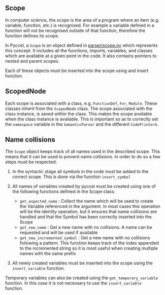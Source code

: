 ## Scope

In computer science, the _scope_ is the area of a program where an item (e.g. variable, function, etc.) is recognised. For example a variable defined in a function will not be recognised outside of that function, therefore the function defines its scope.

In Pyccel, a `Scope` is an object defined in [parser/scope.py](../pyccel/parser/scope.py) which represents this concept. It includes all the functions, imports, variables, and classes which are available at a given point in the code. It also contains pointers to nested and parent scopes.

Each of these objects must be inserted into the scope using and insert function.

## ScopedNode

Each scope is associated with a class, e.g. `FunctionDef`, `For`, `Module`. These classes inherit from the `ScopedNode` class. The scope associated with the class instance, is saved within the class. This makes the scope available when the class instance is available. This is important so as to correctly set the `namespace` variable in the `SemanticParser` and the different `CodePrinter`s.

## Name collisions

The `Scope` object keeps track of all names used in the described scope. This means that it can be used to prevent name collisions. In order to do so a few steps must be respected:

1.  In the syntactic stage all symbols in the code must be added to the correct scope. This is done via the function `insert_symbol`

2.  All names of variables created by pyccel must be created using one of the following functions defined in the Scope class:
    -   `get_expected_name` : Collect the name which will be used to create the Variable referenced in the argument. In most cases this operation will be the identity operation, but it ensures that name collisions are handled and that the Symbol has been correctly inserted into the Scope
    -   `get_new_name` : Get a new name with no collisions. A name can be requested and will be used if available
    -   `get_new_incremented_symbol` : Get a new name with no collisions following a pattern. This function keeps track of the index appended to the incremented string so it is most useful when creating multiple names with the same prefix

3.  All newly created variables must be inserted into the scope using the `insert_variable` function.

Temporary variables can also be created using the `get_temporary_variable` function. In this case it is not necessary to use the `insert_variable` function.
